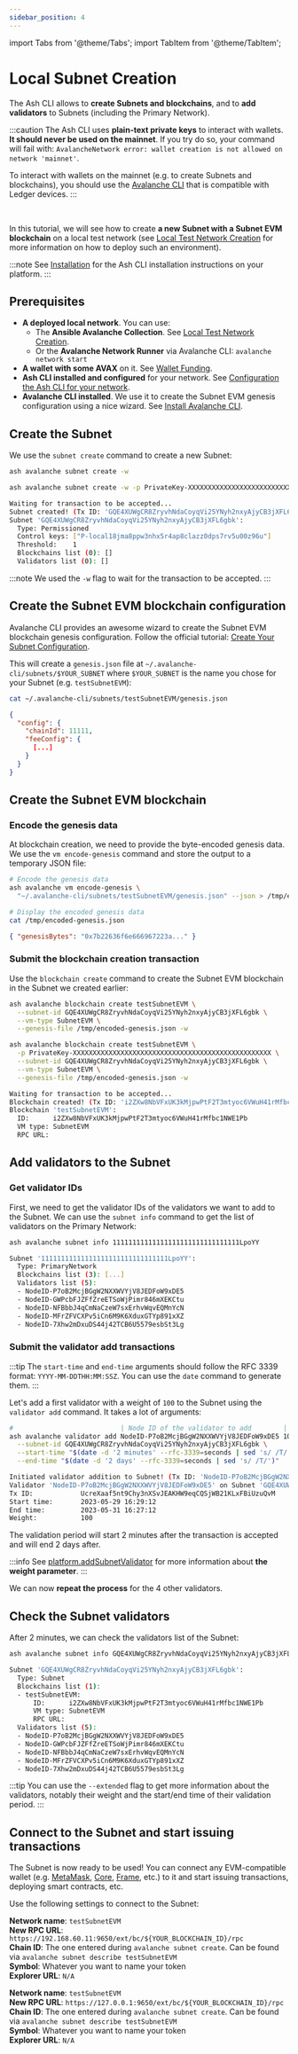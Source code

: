 ```yaml
---
sidebar_position: 4
---
```


import Tabs from '@theme/Tabs';
import TabItem from '@theme/TabItem';

# Local Subnet Creation

The Ash CLI allows to **create Subnets and blockchains**, and to **add validators** to Subnets (including the Primary Network).

:::caution
The Ash CLI uses **plain-text private keys** to interact with wallets. **It should never be used on the mainnet**. If you try do so, your command will fail with: `AvalancheNetwork error: wallet creation is not allowed on network 'mainnet'`.

To interact with wallets on the mainnet (e.g. to create Subnets and blockchains), you should use the [Avalanche CLI](https://docs.avax.network/subnets/create-a-mainnet-subnet) that is compatible with Ledger devices.
:::

<br/>

In this tutorial, we will see how to create **a new Subnet with a Subnet EVM blockchain** on a local test network (see [Local Test Network Creation](/docs/toolkit/ansible-avalanche-collection/tutorials/local-test-network) for more information on how to deploy such an environment).

:::note
See [Installation](/docs/toolkit/ash-cli/installation) for the Ash CLI installation instructions on your platform.
:::

## Prerequisites

- **A deployed local network**. You can use:
  - The **Ansible Avalanche Collection**. See [Local Test Network Creation](/docs/toolkit/ansible-avalanche-collection/tutorials/local-test-network).
  - Or the **Avalanche Network Runner** via Avalanche CLI: `avalanche network start`
- **A wallet with some AVAX** on it. See [Wallet Funding](/docs/toolkit/ash-cli/tutorials/wallet-funding).
- **Ash CLI installed and configured** for your network. See [Configuration the Ash CLI for your network](/docs/toolkit/ash-cli/tutorials/wallet-funding#configuration-the-ash-cli-for-your-network).
- **Avalanche CLI installed**. We use it to create the Subnet EVM genesis configuration using a nice wizard. See [Install Avalanche CLI](https://docs.avax.network/subnets/install-avalanche-cli).

## Create the Subnet

We use the `subnet create` command to create a new Subnet:

<Tabs>
  <TabItem value="env var" label="Using AVALANCHE_PRIVATE_KEY" default>

```bash
ash avalanche subnet create -w
```

  </TabItem>
  <TabItem value="argument" label="Passing the private key as argument (unsafe)">

```bash
ash avalanche subnet create -w -p PrivateKey-XXXXXXXXXXXXXXXXXXXXXXXXXXXXXXXXXXXXXXXXXXXXXXXXXX
```

  </TabItem>
</Tabs>

```bash
Waiting for transaction to be accepted...
Subnet created! (Tx ID: 'GQE4XUWgCR8ZryvhNdaCoyqVi25YNyh2nxyAjyCB3jXFL6gbk')
Subnet 'GQE4XUWgCR8ZryvhNdaCoyqVi25YNyh2nxyAjyCB3jXFL6gbk':
  Type: Permissioned
  Control keys: ["P-local18jma8ppw3nhx5r4ap8clazz0dps7rv5u00z96u"]
  Threshold:    1
  Blockchains list (0): []
  Validators list (0): []
```

:::note
We used the `-w` flag to wait for the transaction to be accepted.
:::

## Create the Subnet EVM blockchain configuration

Avalanche CLI provides an awesome wizard to create the Subnet EVM blockchain genesis configuration. Follow the official tutorial: [Create Your Subnet Configuration](https://docs.avax.network/subnets/build-first-subnet#create-your-subnet-configuration).

This will create a `genesis.json` file at `~/.avalanche-cli/subnets/$YOUR_SUBNET` where `$YOUR_SUBNET` is the name you chose for your Subnet (e.g. `testSubnetEVM`):

```bash
cat ~/.avalanche-cli/subnets/testSubnetEVM/genesis.json
```

```json
{
  "config": {
    "chainId": 11111,
    "feeConfig": {
      [...]
    }
  }
}
```

## Create the Subnet EVM blockchain

### Encode the genesis data

At blockchain creation, we need to provide the byte-encoded genesis data. We use the `vm encode-genesis` command and store the output to a temporary JSON file:

```bash
# Encode the genesis data
ash avalanche vm encode-genesis \
  "~/.avalanche-cli/subnets/testSubnetEVM/genesis.json" --json > /tmp/encoded-genesis.json

# Display the encoded genesis data
cat /tmp/encoded-genesis.json
```

```json
{ "genesisBytes": "0x7b22636f6e666967223a..." }
```

### Submit the blockchain creation transaction

Use the `blockchain create` command to create the Subnet EVM blockchain in the Subnet we created earlier:

<Tabs>
  <TabItem value="env var" label="Using AVALANCHE_PRIVATE_KEY" default>

```bash
ash avalanche blockchain create testSubnetEVM \
  --subnet-id GQE4XUWgCR8ZryvhNdaCoyqVi25YNyh2nxyAjyCB3jXFL6gbk \
  --vm-type SubnetEVM \
  --genesis-file /tmp/encoded-genesis.json -w
```

  </TabItem>
  <TabItem value="argument" label="Passing the private key as argument (unsafe)">

```bash
ash avalanche blockchain create testSubnetEVM \
  -p PrivateKey-XXXXXXXXXXXXXXXXXXXXXXXXXXXXXXXXXXXXXXXXXXXXXXXXXX \
  --subnet-id GQE4XUWgCR8ZryvhNdaCoyqVi25YNyh2nxyAjyCB3jXFL6gbk \
  --vm-type SubnetEVM \
  --genesis-file /tmp/encoded-genesis.json -w
```

  </TabItem>
</Tabs>

```bash
Waiting for transaction to be accepted...
Blockchain created! (Tx ID: 'i2ZXw8NbVFxUK3kMjpwPtF2T3mtyoc6VWuH41rMfbc1NWE1Pb')
Blockchain 'testSubnetEVM':
  ID:      i2ZXw8NbVFxUK3kMjpwPtF2T3mtyoc6VWuH41rMfbc1NWE1Pb
  VM type: SubnetEVM
  RPC URL:
```

## Add validators to the Subnet

### Get validator IDs

First, we need to get the validator IDs of the validators we want to add to the Subnet. We can use the `subnet info` command to get the list of validators on the Primary Network:

```bash
ash avalanche subnet info 11111111111111111111111111111111LpoYY
```

```bash
Subnet '11111111111111111111111111111111LpoYY':
  Type: PrimaryNetwork
  Blockchains list (3): [...]
  Validators list (5):
  - NodeID-P7oB2McjBGgW2NXXWVYjV8JEDFoW9xDE5
  - NodeID-GWPcbFJZFfZreETSoWjPimr846mXEKCtu
  - NodeID-NFBbbJ4qCmNaCzeW7sxErhvWqvEQMnYcN
  - NodeID-MFrZFVCXPv5iCn6M9K6XduxGTYp891xXZ
  - NodeID-7Xhw2mDxuDS44j42TCB6U5579esbSt3Lg
```

### Submit the validator add transactions

:::tip
The `start-time` and `end-time` arguments should follow the RFC 3339 format: `YYYY-MM-DDTHH:MM:SSZ`. You can use the `date` command to generate them.
:::

Let's add a first validator with a weight of `100` to the Subnet using the `validator add` command. It takes a lot of arguments:

```bash
#                           | Node ID of the validator to add        | Validator weight
ash avalanche validator add NodeID-P7oB2McjBGgW2NXXWVYjV8JEDFoW9xDE5 100 \
  --subnet-id GQE4XUWgCR8ZryvhNdaCoyqVi25YNyh2nxyAjyCB3jXFL6gbk \
  --start-time "$(date -d '2 minutes' --rfc-3339=seconds | sed 's/ /T/')" \
  --end-time "$(date -d '2 days' --rfc-3339=seconds | sed 's/ /T/')"
```

```bash
Initiated validator addition to Subnet! (Tx ID: 'NodeID-P7oB2McjBGgW2NXXWVYjV8JEDFoW9xDE5')
Validator 'NodeID-P7oB2McjBGgW2NXXWVYjV8JEDFoW9xDE5' on Subnet 'GQE4XUWgCR8ZryvhNdaCoyqVi25YNyh2nxyAjyCB3jXFL6gbk':
Tx ID:            UcreXaaf5nt9Chy3nXSvJEAKHW9eqCQSjWB21KLxFBiUzuQvM
Start time:       2023-05-29 16:29:12
End time:         2023-05-31 16:27:12
Weight:           100
```

The validation period will start 2 minutes after the transaction is accepted and will end 2 days after.

:::info
See [platform.addSubnetValidator](https://docs.avax.network/apis/avalanchego/apis/p-chain#platformaddsubnetvalidator) for more information about **the weight parameter**.
:::

We can now **repeat the process** for the 4 other validators.

## Check the Subnet validators

After 2 minutes, we can check the validators list of the Subnet:

```bash
ash avalanche subnet info GQE4XUWgCR8ZryvhNdaCoyqVi25YNyh2nxyAjyCB3jXFL6gbk
```

```bash
Subnet 'GQE4XUWgCR8ZryvhNdaCoyqVi25YNyh2nxyAjyCB3jXFL6gbk':
  Type: Subnet
  Blockchains list (1):
  - testSubnetEVM:
      ID:      i2ZXw8NbVFxUK3kMjpwPtF2T3mtyoc6VWuH41rMfbc1NWE1Pb
      VM type: SubnetEVM
      RPC URL:
  Validators list (5):
  - NodeID-P7oB2McjBGgW2NXXWVYjV8JEDFoW9xDE5
  - NodeID-GWPcbFJZFfZreETSoWjPimr846mXEKCtu
  - NodeID-NFBbbJ4qCmNaCzeW7sxErhvWqvEQMnYcN
  - NodeID-MFrZFVCXPv5iCn6M9K6XduxGTYp891xXZ
  - NodeID-7Xhw2mDxuDS44j42TCB6U5579esbSt3Lg
```

:::tip
You can use the `--extended` flag to get more information about the validators, notably their weight and the start/end time of their validation period.
:::

## Connect to the Subnet and start issuing transactions

The Subnet is now ready to be used! You can connect any EVM-compatible wallet (e.g. [MetaMask](https://metamask.io/), [Core](https://core.app), [Frame](https://frame.sh), etc.) to it and start issuing transactions, deploying smart contracts, etc.

Use the following settings to connect to the Subnet:

<Tabs>
  <TabItem value="ansible" label="Local Ash network" default>

**Network name**: `testSubnetEVM`  
**New RPC URL**: `https://192.168.60.11:9650/ext/bc/${YOUR_BLOCKCHAIN_ID}/rpc`  
**Chain ID**: The one entered during `avalanche subnet create`. Can be found via `avalanche subnet describe testSubnetEVM`  
**Symbol**: Whatever you want to name your token  
**Explorer URL**: `N/A`

  </TabItem>
  <TabItem value="avalanche-cli" label="Avalanche Network Runner">

**Network name**: `testSubnetEVM`  
**New RPC URL**: `https://127.0.0.1:9650/ext/bc/${YOUR_BLOCKCHAIN_ID}/rpc`  
**Chain ID**: The one entered during `avalanche subnet create`. Can be found via `avalanche subnet describe testSubnetEVM`  
**Symbol**: Whatever you want to name your token  
**Explorer URL**: `N/A`

  </TabItem>
</Tabs>
